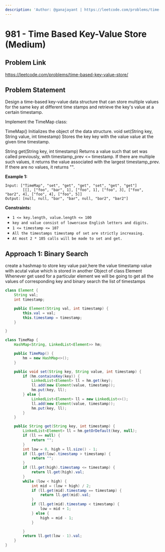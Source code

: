 ```yaml
---
description: 'Author: @ganajayant | https://leetcode.com/problems/time-based-key-value-store/'
---
```


# 981 - Time Based Key-Value Store (Medium)

## Problem Link

https://leetcode.com/problems/time-based-key-value-store/

## Problem Statement

Design a time-based key-value data structure that can store multiple values for the same key at different time stamps and retrieve the key's value at a certain timestamp.

Implement the TimeMap class:

TimeMap() Initializes the object of the data structure.
void set(String key, String value, int timestamp) Stores the key key with the value value at the given time timestamp.

String get(String key, int timestamp) Returns a value such that set was called previously, with timestamp_prev <= timestamp. If there are multiple such values, it returns the value associated with the largest timestamp_prev. If there are no values, it returns "".

**Example 1:**

```
Input: ["TimeMap", "set", "get", "get", "set", "get", "get"] 
        [[], ["foo", "bar", 1], ["foo", 1], ["foo", 3], ["foo", "bar2", 4], ["foo", 4], ["foo", 5]]
Output: [null, null, "bar", "bar", null, "bar2", "bar2"]
```

**Constraints:**

* `1 <= key.length, value.length <= 100`
* `key and value consist of lowercase English letters and digits.`
* `1 <= timestamp <= 107`
* `All the timestamps timestamp of set are strictly increasing.`
* `At most 2 * 105 calls will be made to set and get.`

## Approach 1: Binary Search
create a hashmap to store key value pair,here the value timestamp value with acutal value which is stored in another Object of class Element
Whenever get used for a particular element we will be going to get all the values of corresponding key and binary search the list of timestamps 


<Tabs>
<TabItem value="java" label="Java">
<SolutionAuthor name="@ganajayant"/>

```java
class Element {
    String val;
    int timestamp;

    public Element(String val, int timestamp) {
        this.val = val;
        this.timestamp = timestamp;
    }

}

class TimeMap {
    HashMap<String, LinkedList<Element>> hm;

    public TimeMap() {
        hm = new HashMap<>();
    }

    public void set(String key, String value, int timestamp) {
        if (hm.containsKey(key)) {
            LinkedList<Element> ll = hm.get(key);
            ll.add(new Element(value, timestamp));
            hm.put(key, ll);
        } else {
            LinkedList<Element> ll = new LinkedList<>();
            ll.add(new Element(value, timestamp));
            hm.put(key, ll);
        }
    }

    public String get(String key, int timestamp) {
        LinkedList<Element> ll = hm.getOrDefault(key, null);
        if (ll == null) {
            return "";
        }
        int low = 0, high = ll.size() - 1;
        if (ll.get(low).timestamp > timestamp) {
            return "";
        }
        if (ll.get(high).timestamp <= timestamp) {
            return ll.get(high).val;
        }
        while (low < high) {
            int mid = (low + high) / 2;
            if (ll.get(mid).timestamp == timestamp) {
                return ll.get(mid).val;
            }
            if (ll.get(mid).timestamp < timestamp) {
                low = mid + 1;
            } else {
                high = mid - 1;
            }

        }
        return ll.get(low - 1).val;
    }
}
```
</TabItem>
</Tabs>
